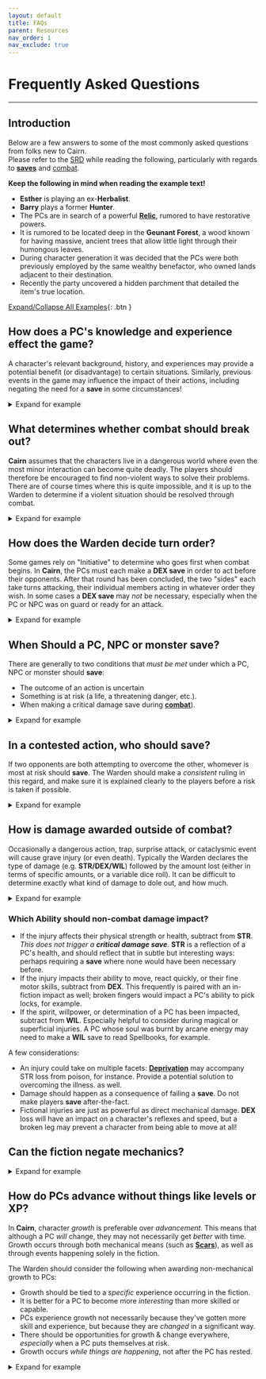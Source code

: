 ```yaml
---
layout: default
title: FAQs
parent: Resources
nav_order: 1
nav_exclude: true
---
```

# Frequently Asked Questions
---
## Introduction
Below are a few answers to some of the most commonly asked questions from folks new to Cairn.  
Please refer to the [SRD](/cairn-srd/) while reading the following, particularly with regards to [**saves**](/cairn-srd/#rules) and [combat](/cairn-srd/#combat).

**Keep the following in mind when reading the example text!**  
- **Esther** is playing an ex-**Herbalist**.
- **Barry** plays a former **Hunter**.
- The PCs are in search of a powerful [**Relic**](/cairn-srd/#magic), rumored to have restorative powers.
- It is rumored to be located deep in the **Geunant Forest**, a wood known for having massive, ancient trees that allow little light through their humongous leaves.
- During character generation it was decided that the PCs were both previously employed by the same wealthy benefactor, who owned lands adjacent to their destination.
- Recently the party uncovered a hidden parchment that detailed the item's true location.

<a href='#/' id='expAll' class='exp'>Expand/Collapse All Examples</a>{: .btn }

## How does a PC's knowledge and experience effect the game?
A character's relevant background, history, and experiences may provide a potential benefit (or disadvantage) to certain situations. Similarly, previous events in the game may influence the impact of their actions, including negating the need for a **save** in some circumstances!

<details markdown="block">
  <summary>
Expand for example
 </summary>

 _**Warden**: You've spent the better part of the morning cutting your way through the **Geunant Forest**, chopping past hanging vines and waist-high brambles. It is very easy to get lost here among the surrounding underbrush. To make matters worse the Sun is completely obscured by the thick overhead branches."_

 _**Barry**: "Does my **Hunter** background help at all?"_

 _**Warden:** "Yes, though you have to stop every few minutes to survey your surroundings; progress is slow-going as a result. You continue heading East towards your destination."_

 _**Warden:** "After a few hours you exit into a small clearing in the wood, perfect for a short break. On the other end of the clearing is a small, visible path heading East. The entrance to the path is blocked by a large flowering plant, sitting a solitary sunbeam; it drips a green ichor from open, blue pods."_"

 _**Esther**: "As an former **Herbalist**, do I recognize this plant?"_

 _**Warden**: "Yes. You also knows that it is probably overgrown on account of the sunbeam drenching it in natural light."_

_**Esther**: "What do the colors tell me about the plant? Is it poisonous? What about the green ichor?"_

_**Warden**: "You observe all these things, and reckon that yes it is very likely poisonous, as the petals closely resemble that of Wolfsbane."_

 _**Barry**: "Alright, here's the plan: I'll climb up one of these trees above the plant and drape my blanket over the plant. Hopefully that'll make the pods close up!"_

 **How did the Warden decide what the PC should be allowed to know?**
 - First, they reasoned that **Esther's PC's** background (**Herbalist**) would give her _some_ information about the plant (e.g. that it was poisonous, and how much the light would impact it).  
 - Then, they took into account the fact that this forest was known for rarely allowing light to penetrate the large leaves hanging overhead. **Esther's PC** would definitely know this was a major factor.

 **What if none of the PCs had any relevant experience or expertise?**
 - Had there been no PC with the **Herbalist** background, the Warden would likely have declared the PCs ignorant of the plant's properties, and (hopefully) the players would try to learn more by asking questions and experimentation.
 - If a PC had a _tangential_ background (like the **Hunter**) the Warden could let the [Fates decide](/cairn-srd/#die-of-fate) and roll 1d6. The higher the roll, the more likely the PC would know something relevant or useful.

</details>

## What determines whether combat should break out?
**Cairn** assumes that the characters live in a dangerous world where even the most minor interaction can become quite deadly. The players should therefore be encouraged to find non-violent ways to solve their problems. There are of course times where this is quite impossible, and it is up to the Warden to determine if a violent situation should be resolved through combat.

<details markdown="block">
  <summary>
Expand for example
 </summary>

 _In the late afternoon the party makes a last push to break through the forest boundary. Spilling out of the treEsthere, they find themselves nearly stepping into a long ravine splitting the forest in two. Finally, they've arrived at the **God-Slip**, a seemingly endless ravine with no bridge crossing it. Judging by the sheer rock walls on either side, climbing down would be extremely dangerous. Unfortunately their quarry is most likely located just across, where the cliffs meet the edge of the world. They decide to make camp before moving out._

 _They set up camp with their backs to the ravine, judging it to be one fewer thing they'd have to worry about at night. Later that evening, the adventurers decide to take turns at keeping watch. **Esther's PC** takes the first shift. Halfway through, she hears a snapping of twigs coming from just to the West of their camp, back towards the **Geunant Forest**. Slowly, she leans over towards **Barry's PC** and kicks him awake. Nodding her head towards the direction of the noise, she makes the symbol for be quiet. Her companion sits up, just as a pair of horrid red eyes become visible behind the underbrush._

 _The Warden then asks, "What do you do?" The players know that whatever creatures stalking the forest at night are very likely dangerous. They agree that direct combat is likely their best option, as the beasts of the night rarely have time to chat._
</details>

## How does the Warden decide turn order?
Some games rely on "Initiative" to determine who goes first when combat begins. In **Cairn**, the PCs must each make a **DEX save** in order to act before their opponents. After that round has been concluded, the two "sides" each take turns attacking, their individual members acting in whatever order they wish. In some cases a **DEX save** may _not_ be necessary, especially when the PC or NPC was on guard or ready for an attack.

<details markdown="block">
  <summary>
Expand for example
 </summary>

 _The Warden decrees that **Esther's PC** should not have to make a **DEX** save to go first, as she was at the ready when their opponent first appeared. **Barry** however must make a **DEX save** to see if his character is able to ready himself for combat in time. He rolls 1d20, and the result is a 17, a fail. The Warden decrees that **Esther's PC** will go first, then their opponent, and finally **Barry's PC**._

 _A horse-like creature explodes from the darkness of the wood opposite the party's campsite, its red glowing eyes shrouded by a sea of mist. It runs directly at the still-prone **Barry's PC**. "A [**Nightmare**](/monsters/nightmare/)!" screams **Esther's PC**, before using her action to help drag her comrade out of the way. Barely missing its target, the **Nightmare** swings wildly around, stamping its feet in preparation for another charge._
</details>

## When Should a PC, NPC or monster **save**?
There are generally to two conditions that _must be met_ under which a PC, NPC or monster should **save**:
- The outcome of an action is uncertain
- Something is at risk (a life, a threatening danger, etc.).
- When making a critical damage save during [**combat**](/cairn-srd/#combat)).

<details markdown="block">
  <summary>
Expand for example
 </summary>

 _"There must be a [**Lich**](/monsters/lich/) afoot," **Barry's PC** replies as he quickly gets to his feet. Both adventurers are now standing just to the East of their now-trampled campsite, close to a tree located only steps away from the cavernous **God-Slip**. It is now their turn to go, in any order they like, followed by the demon horse. **Barry's PC** has only his hip-knife for combat, as everything else is still at the camp._

 _**Barry** comes up with an idea: the creature previously charged at **Barry's PC**, so it seems reasonable that it would do so again. What if **Esther's PC** tossed one end of her rope to **Barry's PC**, then quickly looped her rope to the nearby tree? Then if it comes close enough try and trample him again, **Barry's PC** could simply leap off the cliff, holding the rope for support and using **Esther's PC's** body as a ballast.  **Esther** agrees to the plan._

 _**Esther's PC** tosses one end of her rope to **Boroth**, then quickly wraps the rope around the nearby tree. At the same time, **Boroth** rushes towards the cliff-face, screaming at the creature to charge him. Both PCs are in position when the **Nightmare** makes another attempt at his life. He leaps off the cliff at the last second, holding onto the rope with all his might._

 **Why didn't Esme need to save in order to drag her friend away, or to wrap the rope around the tree?**  
 On a turn, a PC can attempt any action; a **save** is only required if the above two conditions are met. It seemed reasonable that **Esther's PC** would be able to make a mad dash around the tree (which was only a few feet away) with **Barry's PC's** rope without much danger. Had she tried to run close to the **Nightmare** or done something equally uncertain or dangerous however she would have been required to **save**.

</details>

## In a contested action, who should **save**?
If two opponents are both attempting to overcome the other, whomever is most at risk should **save**. The Warden should make a _consistent_ ruling in this regard, and make sure it is explained clearly to the players before a risk is taken if possible.

<details markdown="block">
  <summary>
Expand for example
 </summary>

 _The **Nightmare** attempts to halt its attack just as its target falls. The Warden makes a **DEX save** to see if it succeeds. He rolls a 20, and the creature goes tumbling off the cliff and into the vast dark below._

 **Why did the Nightmare have to make the save instead of Boroth?**  
 In this example, the **Nightmare** was far more at risk than its human opponent, because:   
 - As an enthralled beast, it was likely not capable of creative thinking or advanced problem solving.
 - One of its primary features is its relative bulk and speed, and it is likely that these properties would make a sudden stop quite difficult.
 - Accordingly, there were no situational or mechanical benefits that could provide any advantage to the **Nightmare** in this scenario.

 Conversely, **Boroth** was the least at risk of the two:
 - As a former hunter, he had already firmly established his ability to do things of this nature.
 - **Esther's PC** had tied the rope around a tree, using herself as a ballast. This provided a situational advantage.

 If he had been injured or had less time to prepare, it would be conceivable to ask for a **STR save** to see if he could hold on to the rope, but only if there had been no opponent.
</details>

## How is damage awarded outside of combat?
Occasionally a dangerous action, trap, surprise attack, or cataclysmic event will cause grave injury (or even death). Typically the Warden declares the type of damage (e.g. **STR/DEX/WIL**) followed by the amount lost (either in terms of specific amounts, or a variable dice roll).
It can be difficult to determine exactly what kind of damage to dole out, and how much.  

<details markdown="block">
  <summary>
Expand for example
 </summary>

 _After their encounter with the **Nightmare**, **Barry's PC** and **Esther's PC** return to camp and try to catch as much sleep as they can. By daybreak both are awake and ready to continue on their journey. The question is, how? The **God-Slip** appears equally insurmountable now, although the Warden points out that they can see a small shelf jutting out from inside the ravine just a few hundred meters South. It might require a little work to shimmy down, but it does look feasible._

 _After a half hour's walk along the broken, unforgiving mountainous crest they finally arrive at its edge,unable to go any further. Beneath them is an endless forest valley, blanketed in the early morning fog. **Barry's PC** searches until he finds a large stone near the edge. He hammers one of his pitons into it then loops his rope through, creating a makeshift cable with which both adventures could lower themselves safely into the ravine and onto the shelf._

 _**Barry's PC** carefully lowers himself onto the shelf while **Esther's PC** keeps an eye on the stone. Carefully planting his feet on the shelf, he tests the rope and calls up to his partner, who climbs down. After she arrives safely on the shelf, they sorrowfully leave the rope behind for the return journey. The shelf appears to zigzag down the inside of the ravine, nearly to the bottom. The sounds of rushing water below fills the ravine._

 _The party moves carefully down the shelf, digging their fingers into the cliff-face for safety. To ward off the growing shadows, **Esther's PC** lights her torch. A half-hour into their descent they arrive at a small waterfall blocking their way forward. The water flows down the slippery rock surface and into a small basin below before tumbling into the dark abyss._

 _The Warden explains that the rock wall is slick with moss, and that they will likely slip if they try to step through. **Barry** argues that they should press on, despite the dangers. The Warden says that **Barry's PC** must make a **DEX save** to see if he can cross over the slick surface without slipping. **Barry** rolls a 14, a fail. He slips and tumbles down the waterfall into the water-filled basin below._

 _**Barry** groans and prepares for some bad news. The Warden declares that **Barry's PC** loses 1d4 STR damage, and that one item from his pack is also knocked loose. Rolling a Fate dice (with a lucky 5), the Warden says **Barry** can choose what his PC drops._
</details>

### Which **Ability** should non-combat damage impact?
- If the injury affects their physical strength or health, subtract from **STR**. _This does not trigger a **critical damage save**_. **STR** is a reflection of a PC's health, and should reflect that in subtle but interesting ways: perhaps requiring a **save** where none would have been necessary before.
- If the injury impacts their ability to move, react quickly, or their fine motor skills, subtract from **DEX**. This frequently is paired with an in-fiction impact as well; broken fingers would impact a PC's ability to pick locks, for example.
- If the spirit, willpower, or determination of a PC has been impacted, subtract from **WIL**. Especially helpful to consider during magical or superficial injuries. A PC whose soul was burnt by arcane energy may need to make a **WIL** save to read Spellbooks, for example.

A few considerations:
- An injury could take on multiple facets: [**Deprivation**](/cairn-srd/#rules) may accompany STR loss from poison, for instance. Provide a potential solution to overcoming the illness. as well.
- Damage should happen as a consequence of failing a **save**. Do not make players **save** after-the-fact.
- Fictional injuries are just as powerful as direct mechanical damage. **DEX** loss will have an impact on a character's reflexes and speed, but a broken leg may prevent a character from being able to move at all!

## Can the fiction negate mechanics?

<details markdown="block">
  <summary>
Expand for example
 </summary>

 _Clambering out of the basin, **Barry's PC** calls up to his comrade. "Well, that was a bad idea." **Esther's PC** laughs, then asks, "How exactly are you going to get back up here without a rope?" **Barry** asks the Warden to tell him everything **Barry's PC** can see and hear from his new position. "There isn't much light here, but something glints in the darkness beneath you. If you had more light, you could perhaps make out what it is."_

 _**Esther** suggests that her character could toss **Barry's PC** her lamp, which is still dry. **Barry** agrees, and soon the party has a decent view of the chasm beneath them. The Warden describes a series of waterfalls, basins and protruding shelves going all the way down to a rushing river on the bottom. There is even a narrowing of the ravine itself just below them where they could conceivably leap over to the other side!_

 _

</details>

## How do PCs advance without things like levels or XP?
In **Cairn**, character _growth_ is preferable over _advancement_. This means that although a PC _will_ change, they may not necessarily get _better_ with time. Growth occurs through both mechanical means (such as [**Scars**](/cairn-srd/#scars)), as well as through events happening solely in the fiction.

The Warden should consider the following when awarding non-mechanical growth to PCs:
- Growth should be tied to a _specific_ experience occurring in the fiction.
- It is better for a PC to become more _interesting_ than more skilled or capable.
- PCs experience growth not necessarily because they've gotten more skill and experience, but because they are _changed_ in a significant way.
- There should be opportunities for growth & change everywhere, _especially_ when a PC puts themselves at risk.
- Growth occurs _while things are happening_, not after the PC has rested.


<details markdown="block">
  <summary>
Expand for example
 </summary>

 _example here_
</details>

<script>
var xa = document.getElementById('expAll');
xa.addEventListener('click', function(e) {

  e.target.classList.toggle('exp');
  e.target.classList.toggle('col');

  var details = document.querySelectorAll('details');

  Array.from(details).forEach(function(obj, idx) {
    if (e.target.classList.contains('exp')) {
      obj.open = false;
    } else {
      obj.open = true;
    }
  });
}, false);
</script>

